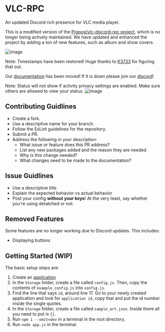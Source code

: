 # VLC-RPC
An updated Discord rich presence for VLC media player.

This is a modified version of the [Pigpog/vlc-discord-rpc project](https://github.com/Pigpog/vlc-discord-rpc), which is no longer being actively maintained. We have updated and enhanced the project by adding a ton of new features, such as album and show covers. 

![image](https://github.com/user-attachments/assets/01b52b04-af95-4046-b947-127fc64d60f5)

Note: Timestamps have been restored! Huge thanks to [K3733](https://github.com/K3733) for figuring that out.


Our [documentation](https://vlc-rpc.storinate.com/) has been moved! If it is down please join our [discord](https://discord.gg/7ctPkhmagy)!

Note: Status will not show if activity privacy settings are enabled. Make sure others are allowed to view your status.
![image](https://github.com/user-attachments/assets/aa6c8bcb-eefa-47fd-a340-b3d4f80c10fb)



## Contributing Guidlines
- Create a fork.
- Use a descriptive name for your branch.
- Follow the EsLint guidelines for the repository. 
- Submit a PR.
- Address the following in your description:
  - What issue or feature does this PR address?
  - List any new packages added and the reason they are needed
  - Why is this change needed?
  - What changes need to be made to the documentation?
## Issue Guidlines
- Use a descriptive title
- Explain the expected behavior vs actual behavior
- Post your config __without your keys__! At the very least, say whether you're using detatched or not.

## Removed Features
Some features are no longer working due to Discord updates. This includes:
- Displaying buttons

## Getting Started (WIP)
The basic setup steps are:
1) Create an [application](https://discord.com/developers/applications)
2) In the `Storage` folder, create a file called `config.js`. Then, copy the contents of `example_config.js` into `config.js`.
3) Find the line that says `id`, around line 17. Go to your newly created application and look for `application id`, copy that and put the id number inside the single quotes.
4) In the `Storage` folder, create a file called `sample_art.json`. Inside there all you need to put is `{}`.
5) Run `npm i --omit=dev` in a terminal in the root directory.
6) Run `node app.js` in the terminal. 


